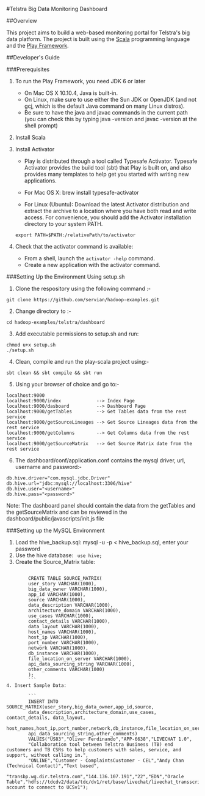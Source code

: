 
#Telstra Big Data Monitoring Dashboard

##Overview

This project aims to build a web-based monitoring portal for Telstra's big data platform.
The project is built using the [Scala](http://scala-lang.org) programming language and the 
[Play Framework](https://www.playframework.com).

##Developer's Guide

###Prerequisites

1. To run the Play Framework, you need JDK 6 or later
    * On Mac OS X 10.10.4, Java is built-in. 
    * On Linux, make sure to use either the Sun JDK or OpenJDK 
(and not gcj, which is the default Java command on many Linux distros).
    * Be sure to have the java and javac commands in the current path 
(you can check this by typing java -version and javac -version at the shell prompt)

    
2. Install Scala

3. Install Activator

    * Play is distributed through a tool called Typesafe Activator. Typesafe Activator provides the build tool (sbt) that Play is built on, and also provides many templates to help get you started with writing new applications.

    * For Mac OS X:  brew install typesafe-activator
    * For Linux (Ubuntu): Download the latest Activator distribution and extract the archive 
to a location where you have both read and write access. 
For convenience, you should add the Activator installation directory to your system PATH.
    ```
    export PATH=$PATH:/relativePath/to/activator 
    ```

4. Check that the activator command is available:

    * From a shell, launch the ```activator -help``` command.
    * Create a new application with the activator command.



###Setting Up the Environment Using setup.sh

1. Clone the respository using the following command :-
```
git clone https://github.com/servian/hadoop-examples.git
```
2. Change directory to :- 
```
cd hadoop-examples/telstra/dashboard
```
3. Add executable permissions to setup.sh and run:
``` 
chmod u+x setup.sh
./setup.sh
```  
4. Clean, compile and run the play-scala project using:-
```
sbt clean && sbt compile && sbt run
```

5. Using your browser of choice and go to:-
```
localhost:9000
localhost:9000/index             --> Index Page
localhost:9000/dasboard          --> Dashboard Page
localhost:9000/getTables         --> Get Tables data from the rest service
localhost:9000/getSourceLineages --> Get Source Lineages data from the rest service
localhost:9000/getColumns        --> Get Columns data from the rest service
localhost:9000/getSourceMatrix   --> Get Source Matrix date from the rest service
```       
6. The dashboard/conf/application.conf contains the mysql driver, url, username and password:-
``` 
db.hive.driver="com.mysql.jdbc.Driver"
db.hive.url="jdbc:mysql://localhost:3306/hive"
db.hive.user="<username>"
db.hive.pass="<password>"
```
Note: The dashboard panel should contain the data from the getTables and the 
getSourceMatrix and can be reviewed in the dashboard/public/javascripts/init.js file 


###Setting up the MySQL Environment 

1. Load the hive_backup.sql: mysql -u <username> -p < hive_backup.sql, enter your password
2. Use the hive database: ``` use hive;```
3. Create the Source_Matrix table:
```
        
        CREATE TABLE SOURCE_MATRIX(
        user_story VARCHAR(1000),
        big_data_owner VARCHAR(1000),
        app_id VARCHAR(1000),
        source VARCHAR(1000),
        data_description VARCHAR(1000),
        architecture_domain VARCHAR(1000),
        use_cases VARCHAR(1000), 
        contact_details VARCHAR(1000), 
        data_layout VARCHAR(1000),
        host_names VARCHAR(1000),
        host_ip VARCHAR(1000),
        port_number VARCHAR(1000),
        network VARCHAR(1000),
        db_instance VARCHAR(1000),
        file_location_on_server VARCHAR(1000), 
        api_data_sourcing_string VARCHAR(1000),
        other_comments VARCHAR(1000)
        );
        ```
4. Insert Sample Data:
        
        ```
        INSERT INTO SOURCE_MATRIX(user_story,big_data_owner,app_id,source,
        data_description,architecture_domain,use_cases, contact_details, data_layout,
        host_names,host_ip,port_number,network,db_instance,file_location_on_server, 
        api_data_sourcing_string,other_comments)
        VALUES("US83","Oliver Ferdinando","APP-6638","LIVECHAT 1.0",
        "Collaboration tool between Telstra Business (TB) end customers and TB CSRs to help customers with sales, service, and support, without calling in.",
        "ONLINE","Customer - ComplaintsCustomer - CEL","Andy Chan (Technical Contact)","Text based",
        "transbp.wg.dir.telstra.com","144.136.107.191","22","EDN","Oracle Table","hdfs://tdcdv2/data/tdc/dv1/ret/base/livechat/livechat_transscript","NA","User account to connect to UCSv1");
```
